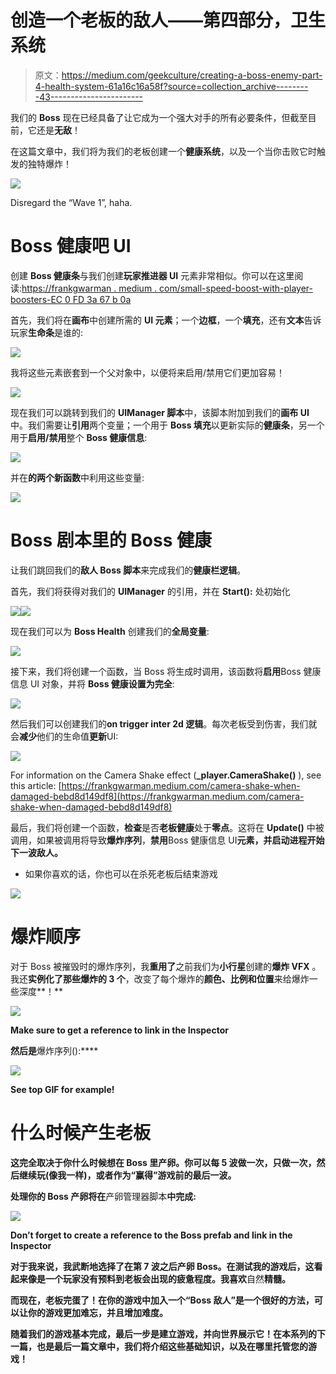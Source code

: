 # 创造一个老板的敌人——第四部分，卫生系统

> 原文：<https://medium.com/geekculture/creating-a-boss-enemy-part-4-health-system-61a16c16a58f?source=collection_archive---------43----------------------->

我们的 **Boss** 现在已经具备了让它成为一个强大对手的所有必要条件，但截至目前，它还是**无敌**！

在这篇文章中，我们将为我们的老板创建一个**健康系统**，以及一个当你击败它时触发的独特爆炸！

![](img/dbd77b109b5cb6266780d5e4511cb72c.png)

Disregard the “Wave 1”, haha.

# Boss 健康吧 UI

创建 **Boss 健康条**与我们创建**玩家推进器 UI** 元素非常相似。你可以在这里阅读:[https://frankgwarman . medium . com/small-speed-boost-with-player-boosters-EC 0 FD 3a 67 b 0a](https://frankgwarman.medium.com/small-speed-boost-with-player-thrusters-ec0fd3a67b0a)

首先，我们将在**画布**中创建所需的 **UI 元素**；一个**边框**，一个**填充**，还有**文本**告诉玩家**生命条**是谁的:

![](img/8cb9305bb34d1828f2361da18ec0617c.png)

我将这些元素嵌套到一个父对象中，以便将来启用/禁用它们更加容易！

![](img/fe7a36b1e3b17e49cdcea7ffe7892327.png)

现在我们可以跳转到我们的 **UIManager 脚本**中，该脚本附加到我们的**画布 UI** 中。我们需要让**引用**两个变量；一个用于 **Boss 填充**以更新实际的**健康条**，另一个用于**启用/禁用**整个 **Boss 健康信息**:

![](img/cfdb10b3d6d808eebb78478137d0fbbd.png)

并在**的两个新函数**中利用这些变量:

![](img/bfc13c5a81418f412eb4e7ccdc5c4e4a.png)

# Boss 剧本里的 Boss 健康

让我们跳回我们的**敌人 Boss 脚本**来完成我们的**健康栏逻辑**。

首先，我们将获得对我们的 **UIManager** 的引用，并在 **Start():** 处初始化

![](img/41d2d994ff059cf6cce4c1dd4065b71b.png)![](img/49d446fcd764cc762b069bf609152c3f.png)

现在我们可以为 **Boss Health** 创建我们的**全局变量**:

![](img/f647a27b0c8fad6a2efc6fc2c5bc8d67.png)

接下来，我们将创建一个函数，当 Boss 将生成时调用，该函数将**启用**Boss 健康信息 UI 对象，并将 **Boss 健康设置为完全**:

![](img/63e2f36729a892c20f7de571f9a639d1.png)

然后我们可以创建我们的**on trigger inter 2d 逻辑**。每次老板受到伤害，我们就会**减少**他们的生命值**更新**UI:

![](img/4c90d52862e3757bc5a5142c20bf5404.png)

For information on the Camera Shake effect (**_player.CameraShake()** ), see this article: [https://frankgwarman.medium.com/camera-shake-when-damaged-bebd8d149df8](https://frankgwarman.medium.com/camera-shake-when-damaged-bebd8d149df8)

最后，我们将创建一个函数，**检查**是否**老板健康**处于**零点**。这将在 **Update()** 中被调用，如果被调用将导致**爆炸序列**，**禁用**Boss 健康信息 UI**元素，并启动进程开始下一波敌人。**

*   如果你喜欢的话，你也可以在杀死老板后结束游戏

![](img/b6377ae19942730f3e8fd6241cb0e5c2.png)

# 爆炸顺序

对于 Boss 被摧毁时的爆炸序列，我**重用了**之前我们为**小行星**创建的**爆炸 VFX** 。我还**实例化了那些爆炸的 3 个**，改变了每个爆炸的**颜色、比例和位置**来给爆炸一些深度**！**

**![](img/3898d36777968ec01b5f9957eb992bd8.png)**

**Make sure to get a reference to link in the Inspector**

**然后是**爆炸序列():****

**![](img/35c49ae5c915f87bf1c2ecffcc1ad4cd.png)**

**See top GIF for example!**

# **什么时候产生老板**

**这完全取决于你什么时候想在 Boss 里产卵。你可以每 5 波做一次，只做一次，然后继续玩(像我一样)，或者作为“赢得”游戏前的最后一波。**

**处理你的 **Boss 产卵**将在**产卵管理器脚本**中完成:**

**![](img/21dd726ab376cea4fc3fc4f43573a851.png)**

**Don’t forget to create a reference to the Boss prefab and link in the Inspector**

**对于我来说，我武断地选择了在第 7 波之后产卵 Boss。在测试我的游戏后，这看起来像是一个玩家没有预料到老板会出现的疲惫程度。我喜欢**自然**精髓。**

**而现在，老板完蛋了！在你的游戏中加入一个“Boss 敌人”是一个很好的方法，可以让你的游戏更加难忘，并且增加难度。**

**随着我们的游戏基本完成，最后一步是建立游戏，并向世界展示它！在本系列的下一篇，也是最后一篇文章中，我们将介绍这些基础知识，以及在哪里托管您的游戏！**